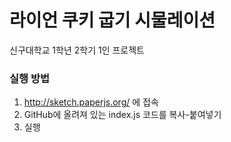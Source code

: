# 라이언 쿠키 굽기 시물레이션
신구대학교 1학년 2학기 1인 프로젝트

### 실행 방법 
1. http://sketch.paperjs.org/ 에 접속
2. GitHub에 올려져 있는 index.js 코드를 복사-붙여넣기
3. 실행
